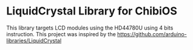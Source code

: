 # LiquidCrystal Library for ChibiOS
This library targets LCD modules using the HD44780U using 4 bits instruction. This project was inspired by the <https://github.com/arduino-libraries/LiquidCrystal>
